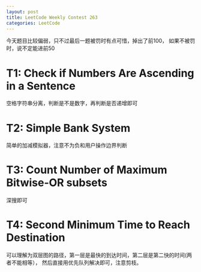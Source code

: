 ```yaml
---
layout: post
title: LeetCode Weekly Contest 263
categories: LeetCode
---
```

今天题目比较偏弱，只不过最后一题被罚时有点可惜，掉出了前100，
如果不被罚时，说不定能进前50

# T1: Check if Numbers Are Ascending in a Sentence
空格字符串分离，判断是不是数字，再判断是否递增即可

# T2: Simple Bank System
简单的加减模拟器，注意不为负和用户操作边界判断

# T3: Count Number of Maximum Bitwise-OR subsets
深搜即可

# T4: Second Minimum Time to Reach Destination
可以理解为双层图的路径，第一层是最快的到达时间，第二层是第二快的时间(两者不能相等），
然后直接用优先队列解决即可，注意剪枝。
